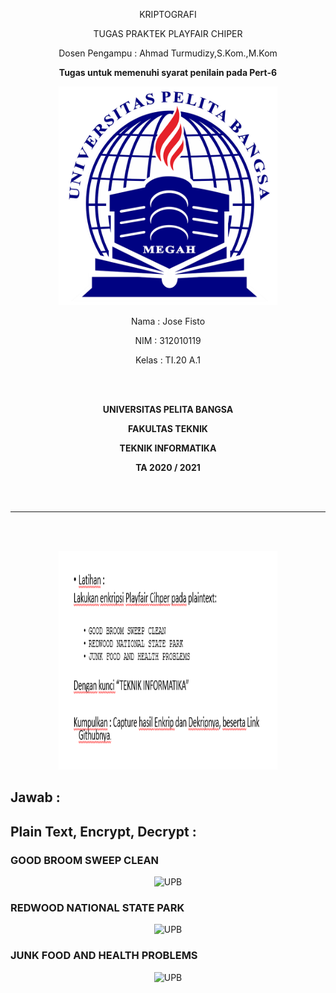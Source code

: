 <p align="center">
	KRIPTOGRAFI
</p>
<p align="center">
	TUGAS PRAKTEK PLAYFAIR CHIPER
</p>
<p align="center">
	Dosen Pengampu : Ahmad Turmudizy,S.Kom.,M.Kom
</p>
<p align="center"> 
	<b>Tugas untuk memenuhi syarat penilain pada Pert-6</b>
</p>

<p align="center">
	<img src="Logo/logo.png" alt="UPB" width="350" height="350">
</p>

<p align="center">
                 Nama  : Jose Fisto
</p>
<p align="center">
                 NIM   : 312010119
</p>
<p align="center">
                 Kelas : TI.20 A.1
</p>

<br/>
<br/>

<p align="center">
	<b>UNIVERSITAS PELITA BANGSA</b>
</p>
<p align="center">
	<b>FAKULTAS TEKNIK</b>
</p>
<p align="center">
	<b>TEKNIK INFORMATIKA</b>
</p>
<p align="center">
	<b>TA 2020 / 2021</b>
</p>

<br></br>

<hr>
</hr>

<br></br>

<p align="center">
	<img src="ss/TUGAS_PRAK_PERT6.png" alt="UPB" width="350" height="350">
</p>

## Jawab :

## Plain Text, Encrypt, Decrypt :

### GOOD BROOM SWEEP CLEAN

<p align="center">
	<img src="tugas/GOOD_BROOM_SWEEP_CLEAN.png" alt="UPB" width="350" height="350">
</p>

### REDWOOD NATIONAL STATE PARK

<p align="center">
	<img src="tugas/REDWOOD_NATIONAL_STATE_PARK.png" alt="UPB" width="350" height="350">
</p>

### JUNK FOOD AND HEALTH PROBLEMS

<p align="center">
	<img src="tugas/JUNK_FOOD_AND_HEALTH_PROBLEMS.png" alt="UPB" width="350" height="350">
</p>
